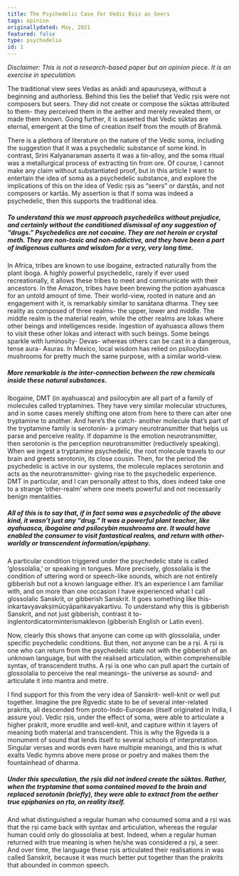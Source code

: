 ```yaml
---
title: The Psychedelic Case for Vedic Ṛṣis as Seers
tags: opinion
originallydated: May, 2021
featured: false
type: psychedelia
id: 1
---
```


*Disclaimer: This is not a research-based paper but an opinion piece. It is an exercise in speculation.*

The traditional view sees Vedas as anādi and apauruṣeya, without a beginning and authorless. Behind this lies the belief that Vedic ṛṣis were not composers but seers. They did not create or compose the sūktas attributed to them- they perceived them in the aether and merely revealed them, or made them known. Going further, it is asserted that Vedic sūktas are eternal, emergent at the time of creation itself from the mouth of Brahmā.

There is a plethora of literature on the nature of the Vedic soma, including the suggestion that it was a psychedelic substance of some kind. In contrast, Srini Kalyanaraman asserts it was a tin-alloy, and the soma ritual was a metallurgical process of extracting tin from ore. Of course, I cannot make any claim without substantiated proof, but in this article I want to entertain the idea of soma as a psychedelic substance, and explore the implications of this on the idea of Vedic ṛṣis as “seers” or darṣṭās, and not composers or kartās. My assertion is that if soma was indeed a psychedelic, then this supports the traditional idea.

##### To understand this we must approach psychedelics without prejudice, and certainly without the conditioned dismissal of any suggestion of “drugs.” Psychedelics are not cocaine. They are not heroin or crystal meth. They are non-toxic and non-addictive, and they have been a part of indigenous cultures and wisdom for a very, very long time.

In Africa, tribes are known to use ibogaine, extracted naturally from the plant iboga. A highly powerful psychedelic, rarely if ever used recreationally, it allows these tribes to meet and communicate with their ancestors. In the Amazon, tribes have been brewing the potion ayahuasca for an untold amount of time. Their world-view, rooted in nature and an engagement with it, is remarkably similar to sanātana dharma. They see reality as composed of three realms- the upper, lower and middle. The middle realm is the material realm, while the other realms are lokas where other beings and intelligences reside. Ingestion of ayahuasca allows them to visit these other lokas and interact with such beings. Some beings sparkle with luminosity- Devas- whereas others can be cast in a dangerous, tense aura- Asuras. In Mexico, local wisdom has relied on psilocybin mushrooms for pretty much the same purpose, with a similar world-view.

##### More remarkable is the inter-connection between the raw chemicals inside these natural substances.

Ibogaine, DMT (in ayahuasca) and psilocybin are all part of a family of molecules called tryptamines. They have very similar molecular structures, and in some cases merely shifting one atom from here to there can alter one tryptamine to another. And here’s the catch- another molecule that’s part of the tryptamine family is serotonin- a primary neurotransmitter that helps us parse and perceive reality. If dopamine is the emotion neurotransmitter, then serotonin is the perception neurotransmitter (reductively speaking). When we ingest a tryptamine psychedelic, the root molecule travels to our brain and greets serotonin, its close cousin. Then, for the period the psychedelic is active in our systems, the molecule replaces serotonin and acts as the neurotransmitter- giving rise to the psychedelic experience. DMT in particular, and I can personally attest to this, does indeed take one to a strange ‘other-realm’ where one meets powerful and not necessarily benign mentalities.

##### All of this is to say that, if in fact soma was a psychedelic of the above kind, it wasn’t just any “drug.” It was a powerful plant teacher, like ayahuasca, ibogaine and psilocybin mushrooms are. It would have enabled the consumer to visit fantastical realms, and return with other-worldly or transcendent information/epiphany.

A particular condition triggered under the psychedelic state is called ‘glossolalia,’ or speaking in tongues. More precisely, glossolalia is the condition of uttering word or speech-like sounds, which are not entirely gibberish but not a known language either. It’s an experience I am familiar with, and on more than one occasion I have experienced what I call glossolalic Sanskrit, or gibberish Sanskrit. It goes something like this- inkartavyavakṣimūcyāpaṅkavyakartivu. To understand why this is gibberish Sanskrit, and not just gibberish, contrast it to- inglentordicatorminterismaklevon (gibberish English or Latin even).

Now, clearly this shows that anyone can come up with glossolalia, under specific psychedelic conditions. But then, not anyone can be a ṛṣi. A ṛṣi is one who can return from the psychedelic state not with the gibberish of an unknown language, but with the realised articulation, within comprehensible syntax, of transcendent truths. A ṛṣi is one who can pull apart the curtain of glossolalia to perceive the real meanings- the universe as sound- and articulate it into mantra and metre.

I find support for this from the very idea of Sanskrit- well-knit or well put together. Imagine the pre Ṛgvedic state to be of several inter-related prakrits, all descended from proto-Indo-European (itself originated in India, I assure you). Vedic ṛṣis, under the effect of soma, were able to articulate a higher prakrit, more erudite and well-knit, and capture within it layers of meaning both material and transcendent. This is why the Ṛgveda is a monument of sound that lends itself to several schools of interpretation. Singular verses and words even have multiple meanings, and this is what exalts Vedic hymns above mere prose or poetry and makes them the fountainhead of dharma.

##### Under this speculation, the ṛṣis did not indeed create the sūktas. Rather, when the tryptamine that soma contained moved to the brain and replaced serotonin (briefly), they were able to extract from the aether true epiphanies on ṛta, on reality itself.

And what distinguished a regular human who consumed soma and a ṛṣi was that the ṛṣi came back with syntax and articulation, whereas the regular human could only do glossolalia at best. Indeed, when a regular human returned with true meaning is when he/she was considered a ṛṣi, a seer. And over time, the language these ṛṣis articulated their realisations in was called Sanskrit, because it was much better put together than the prakrits that abounded in common speech.
